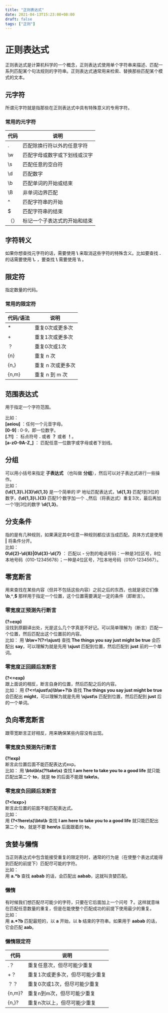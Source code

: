 ```yaml
---
title: "正则表达式"
date: 2021-04-13T15:23:00+08:00
draft: false
tags: ["正则"]
---
```

# 正则表达式  

正则表达式是计算机科学的一个概念，正则表达式使用单个字符串来描述、匹配一系列匹配某个句法规则的字符串。正则表达式通常用来检索、替换那些匹配某个模式的文本。  

## 元字符  

所谓元字符就是指那些在正则表达式中具有特殊意义的专用字符。  

### 常用的元字符  

代码 | 说明  
-|-  
.|匹配除换行符以外的任意字符
\w|匹配字母或数字或下划线或汉字
\s|匹配任意的空白符
\d|匹配数字
\b|匹配单词的开始或结束
\B|非单词边界匹配
^|匹配字符串的开始
$|匹配字符串的结束
（）|标记一个子表达式的开始和结束

## 字符转义  

如果你想查找元字符的话，需要使用 **\\** 来取消这些字符的特殊含义。比如要查找 **.** 的话需要使用 **\\.** ，要查找 **\\** 需要使用 **\\\\** 。  

## 限定符

指定数量的代码。  

### 常用的限定符  

代码/语法 | 说明  
-|-  
*|重复0次或更多次
+|重复1次或更多次
？|重复0次或1次
{n}|重复 n 次
{n,}|重复 n 次或更多次
{n,m}|重复 n 到 m 次

## 范围表达式

用于指定一个字符范围。

比如：  
**[aeiou]** ：任何一个元音字母。  
**[0-9]** : 0-9，即一位数字。  
**[.?!]** ： 标点符号 **\.** 或者 **？** 或者 **！**。  
**[a-z0-9A-Z_]** ： 匹配任意一位数字或字母或者下划线。  

## 分组

可以用小括号来指定 **子表达式** （也叫做 **分组**），然后可以对子表达式进行一些操作。  
比如：  
**(\d{1,3}\\.){3}\d{1,3}** 是一个简单的 IP 地址匹配表达式，**\\d{1,3}** 匹配1到3位的数字，**(\d{1,3}\\.){3}** 匹配1个数字加一个 **\.**,然后（将表达式）重复3次，最后再加一个1到3位的数字 **\d{1,3}**。

## 分支条件  

指的是有几种规则，如果满足其中任意一种规则都应该当成匹配。具体方式是使用 **|** 将条件分开。  
比如：  
**0\d{2}-\d{8}|0\d{3}-\d{7}** ： 匹配以 **-** 分割的电话号码：一种是3位区号，8位本地号码（010-12345678）；一种是4位区号，7位本地号码（0101-1234567）。  

## 零宽断言

用来查找在某些内容（但并不包括这些内容）之前之后的东西，也就是说它们像 **\b**,**^**,**$** 那样用于指定一个位置，这个位置需要满足一定的条件（即断言）。

### 零宽度正预测先行断言

**(?=exp)**  
没找到原翻译出处，光是这么几个字真是不好记。可以简单理解为（断言）匹配一个位置，然后匹配出这个位置前的内容。  
比如：
用 **\b\w+?(?=\sjust)** 查找 **The things you say just might be true** 会匹配出 **say**，可以理解为就是先用 **\sjust** 匹配到位置，然后匹配到 **just** 前的一个单词。

### 零宽度正回顾后发断言

**(?<=exp)**  
跟上面说的相反，断言自身的位置，然后匹配之后的内容。  
比如：
用 **(?<=\sjust\s)\b\w+?\b** 查找 **The things you say just might be true** 会匹配出 **might**，可以理解为就是先用 **\sjust\s** 匹配到位置，然后匹配到 **just** 后的一个单词。  

## 负向零宽断言

跟零宽断言正好相反，用来确保某些内容没有出现。  

### 零宽度负预测先行断言

**(?!exp)**  
断言此位置后面不能匹配表达式exp。  
比如：
用 **\bto\b\s(?!take\s)** 查找 **I am here to take you to a good life** 就只能匹配出第二个 **to**，就是 **to** 的后面不能跟 **take\s**。

### 零宽度负回顾后发断言

**(?<!exp>)**  
断言此位置的前面不能匹配表达式。  
比如：  
用 **(?<!here\s)\bto\b** 查找 **I am here to take you to a good life** 就只能匹配出第二个 **to**，就是不要 **here\s** 后面跟着的 **to**。

## 贪婪与懒惰  

当正则表达式中包含能接受重复的限定符时，通常的行为是（在使整个表达式能得到匹配的前提下）匹配尽可能的字符。  
比如：  
用 **a.\*b** 查找 **aabab** 的话，会匹配出 **aabab**，这就叫贪婪匹配。  

### 懒惰  

有时候我们想匹配尽可能少的字符，只要在它后面加上一个问号 **？**。这样就意味在匹配任意数量的重复，但是在能使整个匹配成功的前提下使用最少的重复。  
比如：  
用 **a.\*?b** 匹配最短的，以 **a** 开始，以 **b** 结束的字符串。如果用于 **aabab** 的话，它会匹配 **aab**。  

### 懒惰限定符

代码 | 说明  
-|-  
.？|重复任意次，但尽可能少重复
+？|重复1次或更多次，但尽可能少重复
？？|重复0次或1次，但尽可能少重复
{n,m}?|重复n到m次，但尽可能少重复
{n,}?|重复n次以上，但尽可能少重复